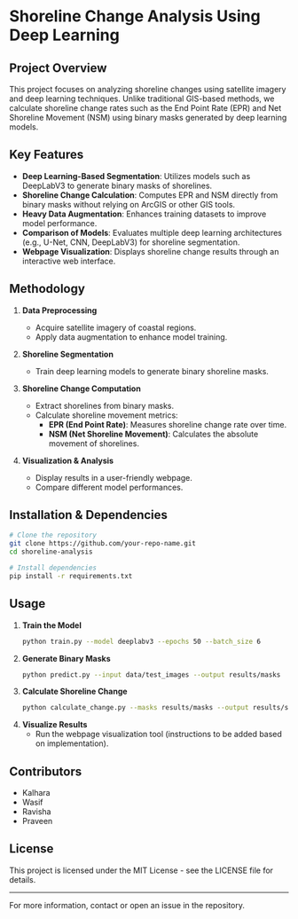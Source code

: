 # Shoreline Change Analysis Using Deep Learning

## Project Overview
This project focuses on analyzing shoreline changes using satellite imagery and deep learning techniques. Unlike traditional GIS-based methods, we calculate shoreline change rates such as the End Point Rate (EPR) and Net Shoreline Movement (NSM) using binary masks generated by deep learning models.

## Key Features
- **Deep Learning-Based Segmentation**: Utilizes models such as DeepLabV3 to generate binary masks of shorelines.
- **Shoreline Change Calculation**: Computes EPR and NSM directly from binary masks without relying on ArcGIS or other GIS tools.
- **Heavy Data Augmentation**: Enhances training datasets to improve model performance.
- **Comparison of Models**: Evaluates multiple deep learning architectures (e.g., U-Net, CNN, DeepLabV3) for shoreline segmentation.
- **Webpage Visualization**: Displays shoreline change results through an interactive web interface.

## Methodology
1. **Data Preprocessing**
   - Acquire satellite imagery of coastal regions.
   - Apply data augmentation to enhance model training.
   
2. **Shoreline Segmentation**
   - Train deep learning models to generate binary shoreline masks.
   
3. **Shoreline Change Computation**
   - Extract shorelines from binary masks.
   - Calculate shoreline movement metrics:
     - **EPR (End Point Rate)**: Measures shoreline change rate over time.
     - **NSM (Net Shoreline Movement)**: Calculates the absolute movement of shorelines.
   
4. **Visualization & Analysis**
   - Display results in a user-friendly webpage.
   - Compare different model performances.

## Installation & Dependencies
```bash
# Clone the repository
git clone https://github.com/your-repo-name.git
cd shoreline-analysis

# Install dependencies
pip install -r requirements.txt
```

## Usage
1. **Train the Model**
   ```bash
   python train.py --model deeplabv3 --epochs 50 --batch_size 6
   ```
2. **Generate Binary Masks**
   ```bash
   python predict.py --input data/test_images --output results/masks
   ```
3. **Calculate Shoreline Change**
   ```bash
   python calculate_change.py --masks results/masks --output results/shoreline_metrics.csv
   ```
4. **Visualize Results**
   - Run the webpage visualization tool (instructions to be added based on implementation).

## Contributors
- Kalhara
- Wasif
- Ravisha
- Praveen

## License
This project is licensed under the MIT License - see the LICENSE file for details.

---
For more information, contact or open an issue in the repository.

